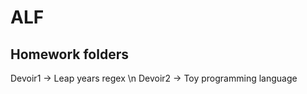 ALF
===

Homework folders
----------------

Devoir1 -> Leap years regex \n
Devoir2 -> Toy programming language
